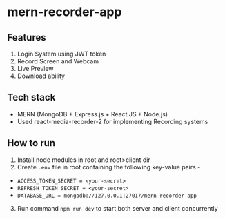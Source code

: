 # mern-recorder-app
 
## Features
1. Login System using JWT token
2. Record Screen and Webcam
3. Live Preview
4. Download ability

## Tech stack
- MERN (MongoDB + Express.js + React JS + Node.js)
- Used react-media-recorder-2 for implementing Recording systems

## How to run
1. Install node modules in root and root>client dir
2. Create ```.env``` file in root containing the following key-value pairs - 
 - ```ACCESS_TOKEN_SECRET = <your-secret>```
 - ```REFRESH_TOKEN_SECRET = <your-secret>```
 - ```DATABASE_URL = mongodb://127.0.0.1:27017/mern-recorder-app```
3. Run command ```npm run dev``` to start both server and client concurrently
